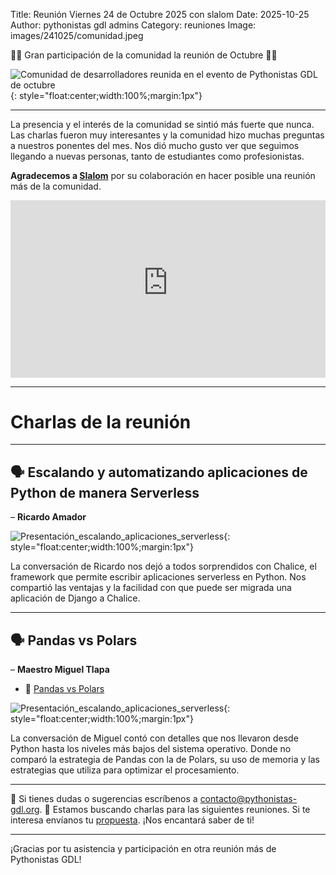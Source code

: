 Title: Reunión Viernes 24 de Octubre 2025 con slalom
Date: 2025-10-25
Author: pythonistas gdl admins
Category: reuniones
Image: images/241025/comunidad.jpeg


🐍🐍 Gran participación de la comunidad la reunión de Octubre 🐍🐍

![Comunidad de desarrolladores reunida en el evento de Pythonistas GDL de octubre]({static}/images/241025/comunidad.jpeg){: style="float:center;width:100%;margin:1px"}

---

La presencia y el interés de la comunidad se sintió más fuerte que nunca. Las charlas fueron muy interesantes y la 
comunidad hizo muchas preguntas a nuestros ponentes del mes. Nos dió mucho gusto ver que seguimos llegando a nuevas 
personas, tanto de estudiantes como profesionistas.

**Agradecemos a  <a href="https://www.slalom.com/content/slalom/mx/es.html/" target="_blank">Slalom</a>** por su colaboración en hacer
posible una reunión más de la comunidad.

<div style="position:relative;padding-bottom:56.25%;height:0;overflow:hidden;max-width:100%;">
  <iframe src="https://www.youtube-nocookie.com/embed/FiDrqKnF1CI" title="YouTube video player" frameborder="0" allow="accelerometer; autoplay; clipboard-write; encrypted-media; gyroscope; picture-in-picture; web-share" referrerpolicy="strict-origin-when-cross-origin" allowfullscreen style="position:absolute;top:0;left:0;width:100%;height:100%;"></iframe>
</div>


---

# Charlas de la reunión

---

## 🗣️ Escalando y automatizando aplicaciones de Python de manera Serverless
– **Ricardo Amador**

![Presentación_escalando_aplicaciones_serverless]({static}/images/241025/ricardo_escalando_aplicaciones_serverless.jpeg){: style="float:center;width:100%;margin:1px"}

La conversación de Ricardo nos dejó a todos sorprendidos con Chalice, el framework que permite escribir aplicaciones
serverless en Python. Nos compartió las ventajas y la facilidad con que puede ser migrada una aplicación de Django a
Chalice.

---

## 🗣️ Pandas vs Polars
– **Maestro Miguel Tlapa**

- 📄 <a href="{static}/pdfs/241025_pandas_vs_polars.pdf" target="_blank">Pandas vs Polars</a>

![Presentación_escalando_aplicaciones_serverless]({static}/images/241025/miguel_pandas_vs_polars.jpeg){: style="float:center;width:100%;margin:1px"}

La conversación de Miguel contó con detalles que nos llevaron desde Python hasta los niveles más bajos del
sistema operativo. Donde no comparó la estrategia de Pandas con la de Polars, su uso de memoria y las estrategias que
utiliza para optimizar el procesamiento.

---

💌 Si tienes dudas o sugerencias escríbenos a [contacto@pythonistas-gdl.org](mailto:contacto@pythonistas-gdl.org).
📝 Estamos buscando charlas para las siguientes reuniones. Si te interesa envíanos tu [propuesta](https://forms.gle/UdqZtZvbXxiRSUy46).
¡Nos encantará saber de ti!

---

¡Gracias por tu asistencia y participación en otra reunión más de Pythonistas GDL!
